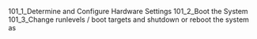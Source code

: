 101_1_Determine and Configure Hardware Settings
101_2_Boot the System
101_3_Change runlevels / boot targets and shutdown or reboot the system
as
